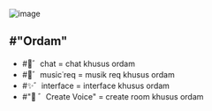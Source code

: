 ![image](https://github.com/osiic/atlantis-report/assets/96474947/02b5d6d7-1044-409b-a516-ca4c2457898e)

## #"Ordam"
- #📨゛chat = chat khusus ordam
- #📀゛music˙req = musik req khusus ordam
- #✨゛interface = interface khusus ordam
- #"👑 ゛Create Voice" = create room  khusus ordam
